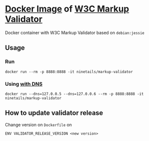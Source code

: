 # [Docker Image](https://hub.docker.com/r/folha/docker-w3c-markup-validator/) of [W3C Markup Validator](https://github.com/validator/validator)

Docker container with W3C Markup Validator based on `debian:jessie`

## Usage

### Run

```
docker run --rm -p 8888:8888 -it ninetails/markup-validator
```

### Using [with DNS](https://docs.docker.com/engine/userguide/networking/configure-dns/)

```
docker run --dns=127.0.0.5 --dns=127.0.0.6 --rm -p 8888:8888 -it ninetails/markup-validator
```

## How to update validator release

Change version on `Dockerfile` on

```
ENV VALIDATOR_RELEASE_VERSION <new version>
```
